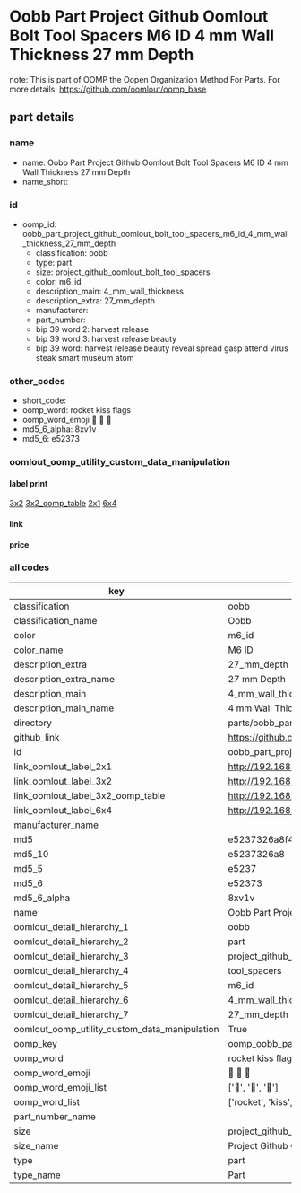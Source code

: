 # Oobb Part Project Github Oomlout Bolt Tool Spacers M6 ID 4 mm Wall Thickness 27 mm Depth  

note: This is part of OOMP the Oopen Organization Method For Parts. For more details: https://github.com/oomlout/oomp_base

##  part details
  







### name
* name: Oobb Part Project Github Oomlout Bolt Tool Spacers M6 ID 4 mm Wall Thickness 27 mm Depth
* name_short: 
### id
* oomp_id: oobb_part_project_github_oomlout_bolt_tool_spacers_m6_id_4_mm_wall_thickness_27_mm_depth
  * classification: oobb
  * type: part
  * size: project_github_oomlout_bolt_tool_spacers
  * color: m6_id
  * description_main: 4_mm_wall_thickness
  * description_extra: 27_mm_depth
  * manufacturer: 
  * part_number: 
  * bip 39 word 2: harvest release
  * bip 39 word 3: harvest release beauty
  * bip 39 word: harvest release beauty reveal spread gasp attend virus steak smart museum atom

### other_codes
* short_code: 
* oomp_word: rocket kiss flags
* oomp_word_emoji :rocket: :kiss: :flags:
* md5_6_alpha: 8xv1v
* md5_6: e52373






### oomlout_oomp_utility_custom_data_manipulation
#### label print
[3x2](http://192.168.1.245:1112/?label=oomp%208xv1v)
[3x2_oomp_table](http://192.168.1.108:1112/?label=oomp%208xv1v)
[2x1](http://192.168.1.242:1112/?label=oomp%208xv1v)
[6x4](http://192.168.1.55:1112/?label=oomp%208xv1v)    

#### link

                              

#### price







### all codes 
| key | value |  
| --- | --- |  
| classification | oobb |  
| classification_name | Oobb |  
| color | m6_id |  
| color_name | M6 ID |  
| description_extra | 27_mm_depth |  
| description_extra_name | 27 mm Depth |  
| description_main | 4_mm_wall_thickness |  
| description_main_name | 4 mm Wall Thickness |  
| directory | parts/oobb_part_project_github_oomlout_bolt_tool_spacers_m6_id_4_mm_wall_thickness_27_mm_depth |  
| github_link | https://github.com/oomlout/oomlout_oomp_part_src/tree/main/parts/oobb_part_project_github_oomlout_bolt_tool_spacers_m6_id_4_mm_wall_thickness_27_mm_depth |  
| id | oobb_part_project_github_oomlout_bolt_tool_spacers_m6_id_4_mm_wall_thickness_27_mm_depth |  
| link_oomlout_label_2x1 | http://192.168.1.242:1112/?label=oomp%208xv1v |  
| link_oomlout_label_3x2 | http://192.168.1.245:1112/?label=oomp%208xv1v |  
| link_oomlout_label_3x2_oomp_table | http://192.168.1.108:1112/?label=oomp%208xv1v |  
| link_oomlout_label_6x4 | http://192.168.1.55:1112/?label=oomp%208xv1v |  
| manufacturer_name |  |  
| md5 | e5237326a8f481d180e98b86276d4b4b |  
| md5_10 | e5237326a8 |  
| md5_5 | e5237 |  
| md5_6 | e52373 |  
| md5_6_alpha | 8xv1v |  
| name | Oobb Part Project Github Oomlout Bolt Tool Spacers M6 ID 4 mm Wall Thickness 27 mm Depth |  
| oomlout_detail_hierarchy_1 | oobb |  
| oomlout_detail_hierarchy_2 | part |  
| oomlout_detail_hierarchy_3 | project_github_bolt |  
| oomlout_detail_hierarchy_4 | tool_spacers |  
| oomlout_detail_hierarchy_5 | m6_id |  
| oomlout_detail_hierarchy_6 | 4_mm_wall_thickness |  
| oomlout_detail_hierarchy_7 | 27_mm_depth |  
| oomlout_oomp_utility_custom_data_manipulation | True |  
| oomp_key | oomp_oobb_part_project_github_oomlout_bolt_tool_spacers_m6_id_4_mm_wall_thickness_27_mm_depth |  
| oomp_word | rocket kiss flags |  
| oomp_word_emoji | :rocket: :kiss: :flags: |  
| oomp_word_emoji_list | [':rocket:', ':kiss:', ':flags:'] |  
| oomp_word_list | ['rocket', 'kiss', 'flags'] |  
| part_number_name |  |  
| size | project_github_oomlout_bolt_tool_spacers |  
| size_name | Project Github Oomlout Bolt Tool Spacers |  
| type | part |  
| type_name | Part |  
